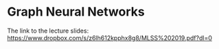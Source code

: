 # Graph Neural Networks

The link to the lecture slides: https://www.dropbox.com/s/z6lh612kpphx8g8/MLSS%202019.pdf?dl=0
